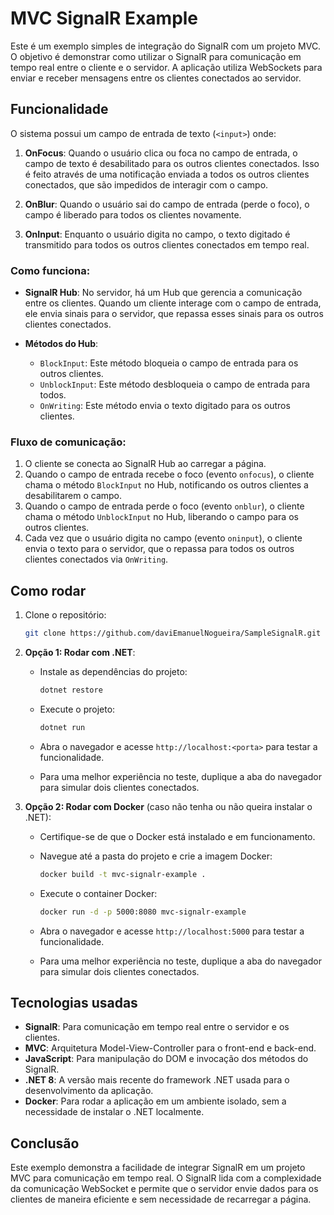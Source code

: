 # MVC SignalR Example

Este é um exemplo simples de integração do SignalR com um projeto MVC. O objetivo é demonstrar como utilizar o SignalR para comunicação em tempo real entre o cliente e o servidor. A aplicação utiliza WebSockets para enviar e receber mensagens entre os clientes conectados ao servidor.

## Funcionalidade

O sistema possui um campo de entrada de texto (`<input>`) onde:

1. **OnFocus**: Quando o usuário clica ou foca no campo de entrada, o campo de texto é desabilitado para os outros clientes conectados. Isso é feito através de uma notificação enviada a todos os outros clientes conectados, que são impedidos de interagir com o campo.
   
2. **OnBlur**: Quando o usuário sai do campo de entrada (perde o foco), o campo é liberado para todos os clientes novamente.
   
3. **OnInput**: Enquanto o usuário digita no campo, o texto digitado é transmitido para todos os outros clientes conectados em tempo real.

### Como funciona:

- **SignalR Hub**: No servidor, há um Hub que gerencia a comunicação entre os clientes. Quando um cliente interage com o campo de entrada, ele envia sinais para o servidor, que repassa esses sinais para os outros clientes conectados.
  
- **Métodos do Hub**:
  - `BlockInput`: Este método bloqueia o campo de entrada para os outros clientes.
  - `UnblockInput`: Este método desbloqueia o campo de entrada para todos.
  - `OnWriting`: Este método envia o texto digitado para os outros clientes.

### Fluxo de comunicação:

1. O cliente se conecta ao SignalR Hub ao carregar a página.
2. Quando o campo de entrada recebe o foco (evento `onfocus`), o cliente chama o método `BlockInput` no Hub, notificando os outros clientes a desabilitarem o campo.
3. Quando o campo de entrada perde o foco (evento `onblur`), o cliente chama o método `UnblockInput` no Hub, liberando o campo para os outros clientes.
4. Cada vez que o usuário digita no campo (evento `oninput`), o cliente envia o texto para o servidor, que o repassa para todos os outros clientes conectados via `OnWriting`.

## Como rodar

1. Clone o repositório:
    ```bash
    git clone https://github.com/daviEmanuelNogueira/SampleSignalR.git
    ```

2. **Opção 1: Rodar com .NET**:

    - Instale as dependências do projeto:
        ```bash
        dotnet restore
        ```

    - Execute o projeto:
        ```bash
        dotnet run
        ```

    - Abra o navegador e acesse `http://localhost:<porta>` para testar a funcionalidade.
    - Para uma melhor experiência no teste, duplique a aba do navegador para simular dois clientes conectados.

3. **Opção 2: Rodar com Docker** (caso não tenha ou não queira instalar o .NET):

    - Certifique-se de que o Docker está instalado e em funcionamento.
    - Navegue até a pasta do projeto e crie a imagem Docker:
        ```bash
        docker build -t mvc-signalr-example .
        ```

    - Execute o container Docker:
        ```bash
        docker run -d -p 5000:8080 mvc-signalr-example
        ```

    - Abra o navegador e acesse `http://localhost:5000` para testar a funcionalidade.
    - Para uma melhor experiência no teste, duplique a aba do navegador para simular dois clientes conectados.

## Tecnologias usadas

- **SignalR**: Para comunicação em tempo real entre o servidor e os clientes.
- **MVC**: Arquitetura Model-View-Controller para o front-end e back-end.
- **JavaScript**: Para manipulação do DOM e invocação dos métodos do SignalR.
- **.NET 8**: A versão mais recente do framework .NET usada para o desenvolvimento da aplicação.
- **Docker**: Para rodar a aplicação em um ambiente isolado, sem a necessidade de instalar o .NET localmente.

## Conclusão

Este exemplo demonstra a facilidade de integrar SignalR em um projeto MVC para comunicação em tempo real. O SignalR lida com a complexidade da comunicação WebSocket e permite que o servidor envie dados para os clientes de maneira eficiente e sem necessidade de recarregar a página.
